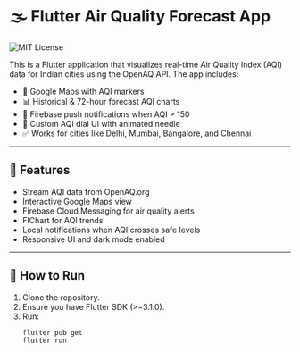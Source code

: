 # 🌫️ Flutter Air Quality Forecast App

![MIT License](https://img.shields.io/badge/License-MIT-green.svg)

This is a Flutter application that visualizes real-time Air Quality Index (AQI) data for Indian cities using the OpenAQ API. The app includes:

- 📍 Google Maps with AQI markers  
- 📊 Historical & 72-hour forecast AQI charts  
- 🔔 Firebase push notifications when AQI > 150  
- 🎯 Custom AQI dial UI with animated needle  
- ✅ Works for cities like Delhi, Mumbai, Bangalore, and Chennai

---

## 📱 Features

- Stream AQI data from OpenAQ.org
- Interactive Google Maps view
- Firebase Cloud Messaging for air quality alerts
- FlChart for AQI trends
- Local notifications when AQI crosses safe levels
- Responsive UI and dark mode enabled

---

## 🚀 How to Run

1. Clone the repository.
2. Ensure you have Flutter SDK (>=3.1.0).
3. Run:
   ```bash
   flutter pub get
   flutter run
